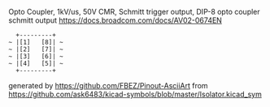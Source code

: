 Opto Coupler, 1kV/us, 50V CMR, Schmitt trigger output, DIP-8
opto coupler schmitt output
https://docs.broadcom.com/docs/AV02-0674EN


	  +---------+
	~ |[1]   [8]| ~
	~ |[2]   [7]| ~
	~ |[3]   [6]| ~
	~ |[4]   [5]| ~
	  +---------+


generated by https://github.com/FBEZ/Pinout-AsciiArt from https://github.com/ask6483/kicad-symbols/blob/master/Isolator.kicad_sym